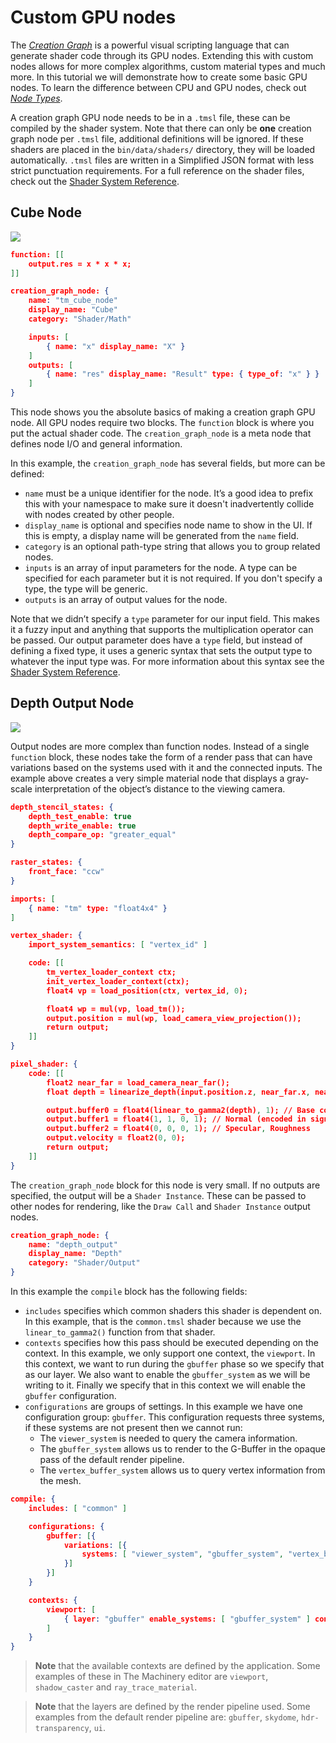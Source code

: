 # Custom GPU nodes

The [*Creation Graph*]({{base_url}}/creation_graphs/concept.html) is a powerful visual scripting language that can generate shader code through its GPU nodes. Extending this with custom nodes allows for more complex algorithms, custom material types and much more. In this tutorial we will demonstrate how to create some basic GPU nodes. To learn the difference between CPU and GPU nodes, check out [*Node Types*]({{base_url}}/creation_graphs/node_types.html). 

A creation graph GPU node needs to be in a `.tmsl` file, these can be compiled by the shader system. Note that there can only be **one** creation graph node per `.tmsl` file, additional definitions will be ignored. If these shaders are placed in the `bin/data/shaders/` directory, they will be loaded automatically.  `.tmsl` files are written in a Simplified JSON format with less strict punctuation requirements. For a full reference on the shader files, check out the [Shader System Reference]({{docs}}doc/shader_system_reference.md.html).


## Cube Node
![](https://www.dropbox.com/s/z6faxvwm0sb7i9o/tut_creation_graph_custom_cube.png?dl=1)

```json
function: [[
	output.res = x * x * x;
]]

creation_graph_node: {
	name: "tm_cube_node"
	display_name: "Cube"
	category: "Shader/Math"

	inputs: [ 
		{ name: "x" display_name: "X" } 
	]
	outputs: [
		{ name: "res" display_name: "Result" type: { type_of: "x" } }
	]
}
```

This node shows you the absolute basics of making a creation graph GPU node. All GPU nodes require two blocks. The `function` block is where you put the actual shader code. The `creation_graph_node` is a meta node that defines node I/O and general information.

In this example, the `creation_graph_node` has several fields, but more can be defined:

- `name` must be a unique identifier for the node. It’s a good idea to prefix this with your namespace to make sure it doesn't inadvertently collide with nodes created by other people.
- `display_name` is optional and specifies node name to show in the UI. If this is empty, a display name will be generated from the `name` field.
- `category` is an optional path-type string that allows you to group related nodes.
- `inputs` is an array of input parameters for the node. A type can be specified for each parameter but it is not required. If you don't specify a type, the type will be generic.
- `outputs` is an array of output values for the node.

Note that we didn’t specify a `type` parameter for our input field. This makes it a fuzzy input and anything that supports the multiplication operator can be passed. Our output parameter does have a `type` field, but instead of defining a fixed type, it uses a generic syntax that sets the output type to whatever the input type was. For more information about this syntax see the [Shader System Reference]({{docs}}doc/shader_system_reference.md.html).



## Depth Output Node
![](https://www.dropbox.com/s/o947fbjy9uddltn/tut_creation_graph_custom_depth_output.png?dl=1)


Output nodes are more complex than function nodes. Instead of a single `function` block, these nodes take the form of a render pass that can have variations based on the systems used with it and the connected inputs. The example above creates a very simple material node that displays a gray-scale interpretation of the object’s distance to the viewing camera.

```json
depth_stencil_states: {
	depth_test_enable: true
	depth_write_enable: true
	depth_compare_op: "greater_equal"
}

raster_states: {
	front_face: "ccw"
}

imports: [
	{ name: "tm" type: "float4x4" }
]

vertex_shader: {
	import_system_semantics: [ "vertex_id" ]

	code: [[
		tm_vertex_loader_context ctx;
		init_vertex_loader_context(ctx);
		float4 vp = load_position(ctx, vertex_id, 0);

		float4 wp = mul(vp, load_tm());
		output.position = mul(wp, load_camera_view_projection());
		return output;
	]]
}

pixel_shader: {
	code: [[
		float2 near_far = load_camera_near_far();
		float depth = linearize_depth(input.position.z, near_far.x, near_far.y) * 0.01f;

		output.buffer0 = float4(linear_to_gamma2(depth), 1); // Base color, alpha
		output.buffer1 = float4(1, 1, 0, 1); // Normal (encoded in signed oct)
		output.buffer2 = float4(0, 0, 0, 1); // Specular, Roughness
		output.velocity = float2(0, 0);
		return output;
	]]
}
```

The `creation_graph_node` block for this node is very small. If no outputs are specified, the output will be a `Shader Instance`. These can be passed to other nodes for rendering, like the `Draw Call` and `Shader Instance` output nodes.

```json
creation_graph_node: {
	name: "depth_output"
	display_name: "Depth"
	category: "Shader/Output"
}
```

In this example the `compile` block has the following fields:

- `includes` specifies which common shaders this shader is dependent on. In this example, that is the `common.tmsl` shader because we use the `linear_to_gamma2()` function from that shader.
- `contexts` specifies how this pass should be executed depending on the context. In this example, we only support one context, the `viewport`. In this context, we want to run during the `gbuffer` phase so we specify that as our layer. We also want to enable the `gbuffer_system` as we will be writing to it. Finally we specify that in this context we will enable the `gbuffer` configuration.
- `configurations` are groups of settings. In this example we have one configuration group: `gbuffer`. This configuration requests three systems, if these systems are not present then we cannot run:
    - The `viewer_system` is needed to query the camera information.
    - The `gbuffer_system` allows us to render to the G-Buffer in the opaque pass of the default render pipeline.
    - The `vertex_buffer_system` allows us to query vertex information from the mesh.

```json
compile: {
	includes: [ "common" ]

	configurations: {
		gbuffer: [{ 
			variations: [{ 
				systems: [ "viewer_system", "gbuffer_system", "vertex_buffer_system" ]
			}]
		}]
	}

	contexts: {
		viewport: [
			{ layer: "gbuffer" enable_systems: [ "gbuffer_system" ] configuration: "gbuffer" }
		]
	}
}
```

> **Note** that the available contexts are defined by the application. Some examples of these in The Machinery editor are `viewport`, `shadow_caster` and `ray_trace_material`. 

> **Note** that the layers are defined by the render pipeline used. Some examples from the default render pipeline are: `gbuffer`, `skydome`, `hdr-transparency`, `ui`. 

